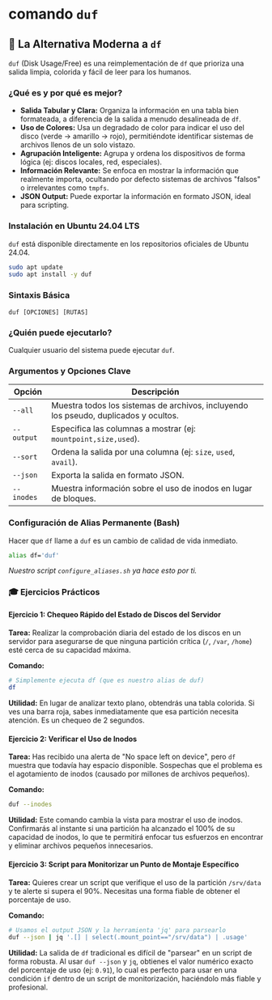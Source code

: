 # comando `duf`

## 🚀 La Alternativa Moderna a `df`

`duf` (Disk Usage/Free) es una reimplementación de `df` que prioriza una salida limpia, colorida y fácil de leer para los humanos.

### ¿Qué es y por qué es mejor?

-   **Salida Tabular y Clara:** Organiza la información en una tabla bien formateada, a diferencia de la salida a menudo desalineada de `df`.
-   **Uso de Colores:** Usa un degradado de color para indicar el uso del disco (verde -> amarillo -> rojo), permitiéndote identificar sistemas de archivos llenos de un solo vistazo.
-   **Agrupación Inteligente:** Agrupa y ordena los dispositivos de forma lógica (ej: discos locales, red, especiales).
-   **Información Relevante:** Se enfoca en mostrar la información que realmente importa, ocultando por defecto sistemas de archivos "falsos" o irrelevantes como `tmpfs`.
-   **JSON Output:** Puede exportar la información en formato JSON, ideal para scripting.

### Instalación en Ubuntu 24.04 LTS

`duf` está disponible directamente en los repositorios oficiales de Ubuntu 24.04.

```bash
sudo apt update
sudo apt install -y duf
```

### Sintaxis Básica

```
duf [OPCIONES] [RUTAS]
```

### ¿Quién puede ejecutarlo?

Cualquier usuario del sistema puede ejecutar `duf`.

### Argumentos y Opciones Clave

| Opción           | Descripción                                                      |
| ---------------- | ---------------------------------------------------------------- |
| `--all`          | Muestra todos los sistemas de archivos, incluyendo los pseudo, duplicados y ocultos. |
| `--output`       | Especifica las columnas a mostrar (ej: `mountpoint,size,used`). |
| `--sort`         | Ordena la salida por una columna (ej: `size`, `used`, `avail`).   |
| `--json`         | Exporta la salida en formato JSON.                               |
| `--inodes`       | Muestra información sobre el uso de inodos en lugar de bloques.  |

### Configuración de Alias Permanente (Bash)

Hacer que `df` llame a `duf` es un cambio de calidad de vida inmediato.

```bash
alias df='duf'
```
*Nuestro script `configure_aliases.sh` ya hace esto por ti.*

### 🎓 Ejercicios Prácticos

#### Ejercicio 1: Chequeo Rápido del Estado de Discos del Servidor

**Tarea:** Realizar la comprobación diaria del estado de los discos en un servidor para asegurarse de que ninguna partición crítica (`/`, `/var`, `/home`) esté cerca de su capacidad máxima.

**Comando:**
```bash
# Simplemente ejecuta df (que es nuestro alias de duf)
df
```
**Utilidad:** En lugar de analizar texto plano, obtendrás una tabla colorida. Si ves una barra roja, sabes inmediatamente que esa partición necesita atención. Es un chequeo de 2 segundos.

#### Ejercicio 2: Verificar el Uso de Inodos

**Tarea:** Has recibido una alerta de "No space left on device", pero `df` muestra que todavía hay espacio disponible. Sospechas que el problema es el agotamiento de inodos (causado por millones de archivos pequeños).

**Comando:**
```bash
duf --inodes
```
**Utilidad:** Este comando cambia la vista para mostrar el uso de inodos. Confirmarás al instante si una partición ha alcanzado el 100% de su capacidad de inodos, lo que te permitirá enfocar tus esfuerzos en encontrar y eliminar archivos pequeños innecesarios.

#### Ejercicio 3: Script para Monitorizar un Punto de Montaje Específico

**Tarea:** Quieres crear un script que verifique el uso de la partición `/srv/data` y te alerte si supera el 90%. Necesitas una forma fiable de obtener el porcentaje de uso.

**Comando:**
```bash
# Usamos el output JSON y la herramienta 'jq' para parsearlo
duf --json | jq '.[] | select(.mount_point=="/srv/data") | .usage'
```
**Utilidad:** La salida de `df` tradicional es difícil de "parsear" en un script de forma robusta. Al usar `duf --json` y `jq`, obtienes el valor numérico exacto del porcentaje de uso (ej: `0.91`), lo cual es perfecto para usar en una condición `if` dentro de un script de monitorización, haciéndolo más fiable y profesional.
